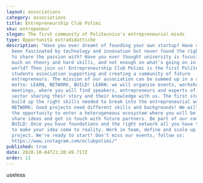```yaml
---
layout: associations
category: associations
title: Entrepreneurship Club Polimi
sku: entrepeneur
slogan: The first community of Politecnico's entrepreneurial minds
type: Opportunità extradidattiche
description: "Have you ever dreamt of founding your own startup? Have you always
  been fascinated by technology and innovation but never found the right friends
  to share the passion with? Have you ever thought university is focusing too
  much on theory and hard skills, and not enough on what's going on in the real
  world? Then join us! Entrepreneurship Club Polimi is the first Politecnico's
  students association supporting and creating a community of future
  entrepreneurs. The mission of our association can be summed up in a simple
  motto: LEARN, NETWORK, BUILD! LEARN: we will organise events, workshops,
  meetings, where you will find speakers, entrepreneurs and experts of the
  sector sharing their story and their knowledge with us. The first step is to
  build up the right skills needed to break into the entrepreneurial world!
  NETWORK: Good projects need different skills and backgrounds! We will give you
  the opportunity to enter a heterogeneous ecosystem where you will be able to
  share ideas and get in touch with future partners. Be part of our community!
  BUILD: Once you have foundations and the right network all you have to do is
  to make your idea come to reality. Work in team, define and scale up your
  project. We're ready to start! Don't miss our events, follow us:
  https://www.instagram.com/eclubpolimi/"
published: true
date: 2020-10-04T21:20:49.717Z
order: 11
---
```

useless